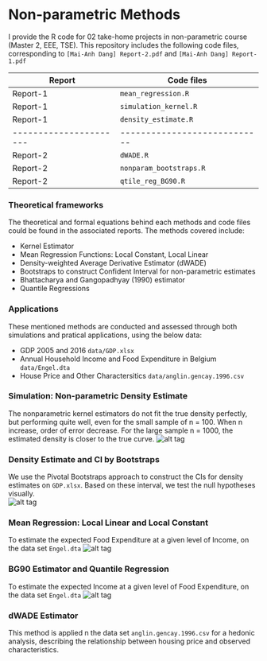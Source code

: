 # Non-parametric Methods

I provide the R code for 02 take-home projects in non-parametric course (Master 2, EEE, TSE). This repository includes the following code files, corresponding to `[Mai-Anh Dang] Report-2.pdf` and `[Mai-Anh Dang] Report-1.pdf`

Report                | Code files
----------------------| ----------------------------
Report-1              | `mean_regression.R`
Report-1                         | `simulation_kernel.R`
Report-1                         | `density_estimate.R`
----------------------| ----------------------------                      
Report-2              | `dWADE.R`
Report-2                       | `nonparam_bootstraps.R`
Report-2                       | `qtile_reg_BG90.R`     

### Theoretical frameworks
The theoretical and formal equations behind each methods and code files could be found in the associated reports. The methods covered include:

* Kernel Estimator
* Mean Regression Functions: Local Constant, Local Linear
* Density-weighted Average Derivative Estimator (dWADE)
* Bootstraps to construct Confident Interval for non-parametric estimates
* Bhattacharya and Gangopadhyay (1990) estimator
* Quantile Regressions

### Applications
These mentioned methods are conducted and assessed through both simulations and pratical applications, using the below data:

* GDP 2005 and 2016 `data/GDP.xlsx`
* Annual Household Income and Food Expenditure in Belgium `data/Engel.dta`
* House Price and Other Charactersitics `data/anglin.gencay.1996.csv`

### Simulation: Non-parametric Density Estimate
The nonparametric kernel estimators do not fit the true density perfectly, but performing quite well, even for the small sample of n = 100. When n increase, order of error decrease. For the large sample n = 1000, the estimated density is closer to the true curve.
![alt tag](https://github.com/maianhdang/non_parametric/blob/master/results/Grahs_MC/MC-Y.png)

### Density Estimate and CI by Bootstraps
We use the Pivotal Bootstraps approach to construct the CIs for density estimates on `GDP.xlsx`. Based on these interval, we test the null hypotheses visually.  
![alt tag](https://github.com/maianhdang/non_parametric/blob/master/results/Null_Btrap.png)

### Mean Regression: Local Linear and Local Constant
To estimate the expected Food Expenditure at a given level of Income, on the data set `Engel.dta`
![alt tag](https://github.com/maianhdang/non_parametric/blob/master/results/Graphs_mean_reg/exercise2.png)

### BG90 Estimator and Quantile Regression
To estimate the expected Income at a given level of Food Expenditure, on the data set `Engel.dta`
![alt tag](https://github.com/maianhdang/non_parametric/blob/master/results/Ex3_BG90_npqreg.png)

### dWADE Estimator 
This method is applied n the data set `anglin.gencay.1996.csv` for a hedonic analysis, describing the relationship between housing price and observed characteristics. 
